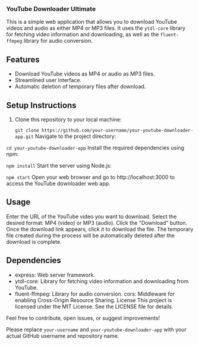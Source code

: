 ### YouTube Downloader Ultimate

This is a simple web application that allows you to download YouTube videos and audio as either MP4 or MP3 files. It uses the `ytdl-core` library for fetching video information and downloading, as well as the `fluent-ffmpeg` library for audio conversion.

## Features

- Download YouTube videos as MP4 or audio as MP3 files.
- Streamlined user interface.
- Automatic deletion of temporary files after download.

## Setup Instructions

1. Clone this repository to your local machine:

   `git clone https://github.com/your-username/your-youtube-downloader-app.git`
Navigate to the project directory:


`cd your-youtube-downloader-app`
Install the required dependencies using npm:

`npm install`
Start the server using Node.js:


`npm start`
Open your web browser and go to http://localhost:3000 to access the YouTube downloader web app.

## Usage
Enter the URL of the YouTube video you want to download.
Select the desired format: MP4 (video) or MP3 (audio).
Click the "Download" button.
Once the download link appears, click it to download the file.
The temporary file created during the process will be automatically deleted after the download is complete.


## Dependencies
- express: Web server framework.
- ytdl-core: Library for fetching video information and downloading from YouTube.
- fluent-ffmpeg: Library for audio conversion.
cors: Middleware for enabling Cross-Origin Resource Sharing.
License
This project is licensed under the MIT License. See the LICENSE file for details.

Feel free to contribute, open issues, or suggest improvements!

Please replace `your-username` and `your-youtube-downloader-app` with your actual GitHub username and repository name.
